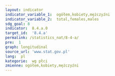 ```yaml
---
layout: indicator
indicator_variable_1:  ogółem,kobiety,mężczyźni
indicator_variable_2:  total,females,males
sdg_goal: 8
indicator:  8.4.a.0
target_id:  '8.4.a'
permalink: /statistics_nat/8-4-a/
pre:  1
graph: longitudinal
source_url: 'www.stat.gov.pl'
lang:  pl
kategorie:  wg płci
zmienne: ogółem,kobiety,mężczyźni
---
```


